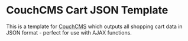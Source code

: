 # CouchCMS Cart JSON Template

This is a template for [CouchCMS](http://www.couchcms.com/) which outputs all shopping cart data in JSON format - perfect for use with AJAX functions.
